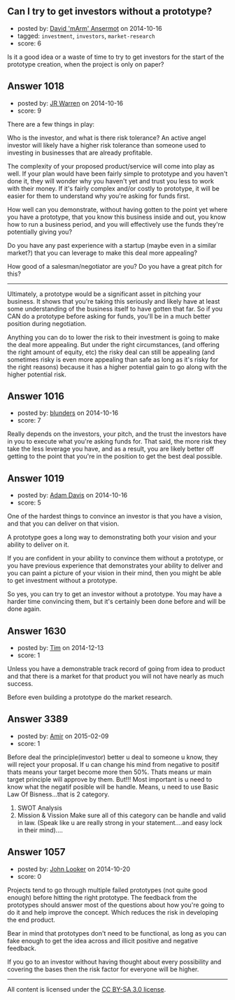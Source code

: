 ## Can I try to get investors without a prototype?

- posted by: [David 'mArm' Ansermot](https://stackexchange.com/users/412499/david-marm-ansermot) on 2014-10-16
- tagged: `investment`, `investors`, `market-research`
- score: 6

Is it a good idea or a waste of time to try to get investors for the start of the prototype creation, when the project is only on paper?


## Answer 1018

- posted by: [JR Warren](https://stackexchange.com/users/1866317/jr-warren) on 2014-10-16
- score: 9

There are a few things in play:

Who is the investor, and what is there risk tolerance? An active angel investor will likely have a higher risk tolerance than someone used to investing in businesses that are already profitable.

The complexity of your proposed product/service will come into play as well. If your plan would have been fairly simple to prototype and you haven't done it, they will wonder why you haven't yet and trust you less to work with their money. If it's fairly complex and/or costly to prototype, it will be easier for them to understand why you're asking for funds first.

How well can you demonstrate, without having gotten to the point yet where you have a prototype, that you know this business inside and out, you know how to run a business period, and you will effectively use the funds they're potentially giving you?

Do you have any past experience with a startup (maybe even in a similar market?) that you can leverage to make this deal more appealing?

How good of a salesman/negotiator are you? Do you have a great pitch for this?

---

Ultimately, a prototype would be a significant asset in pitching your business. It shows that you're taking this seriously and likely have at least some understanding of the business itself to have gotten that far. So if you CAN do a prototype before asking for funds, you'll be in a much better position during negotiation.

Anything you can do to lower the risk to their investment is going to make the deal more appealing.  But under the right circumstances, (and offering the right amount of equity, etc) the risky deal can still be appealing (and sometimes risky is even more appealing than safe as long as it's risky for the right reasons) because it has a higher potential gain to go along with the higher potential risk.


## Answer 1016

- posted by: [blunders](https://stackexchange.com/users/216182/blunders) on 2014-10-16
- score: 7

Really depends on the investors, your pitch, and the trust the investors have in you to execute what you're asking funds for. That said, the more risk they take the less leverage you have, and as a result, you are likely better off getting to the point that you're in the position to get the best deal possible.


## Answer 1019

- posted by: [Adam Davis](https://stackexchange.com/users/2114/adam-davis) on 2014-10-16
- score: 5

One of the hardest things to convince an investor is that you have a vision, and that you can deliver on that vision.

A prototype goes a long way to demonstrating both your vision and your ability to deliver on it.

If you are confident in your ability to convince them without a prototype, or you have previous experience that demonstrates your ability to deliver and you can paint a picture of your vision in their mind, then you might be able to get investment without a prototype.

So yes, you can try to get an investor without a prototype.  You may have a harder time convincing them, but it's certainly been done before and will be done again.


## Answer 1630

- posted by: [Tim](https://stackexchange.com/users/6405/tim) on 2014-12-13
- score: 1

Unless you have a demonstrable track record of going from idea to product and that there is a market for that product you will not have nearly as much success.  

Before even building a prototype do the market research.


## Answer 3389

- posted by: [Amir](https://stackexchange.com/users/5761745/amir) on 2015-02-09
- score: 1

Before deal the principle(investor) better u deal to someone u know, they will reject your proposal. If u can change his mind from negative to positif thats means your target become more then 50%.
Thats means ur main target principle will approve by them. But!!! Most important is u need to know what the negatif posible will be handle.
Means, u need to use Basic Law Of Bisness...that is 2 category.
1. SWOT Analysis
2. Mission & Vission
Make sure all of this category can be handle and valid in law.
(Speak like u are really strong in your statement....and easy lock in their mind)....



## Answer 1057

- posted by: [John Looker](https://stackexchange.com/users/5196682/john-looker) on 2014-10-20
- score: 0

Projects tend to go through multiple failed prototypes (not quite good enough) before hitting the right prototype. The feedback from the prototypes should answer most of the questions about how you're going to do it and help improve the concept. Which reduces the risk in developing the end product.

Bear in mind that prototypes don't need to be functional, as long as you can fake enough to get the idea across and illicit positive and negative feedback.

If you go to an investor without having thought about every possibility and covering the bases then the risk factor for everyone will be higher.



---

All content is licensed under the [CC BY-SA 3.0 license](https://creativecommons.org/licenses/by-sa/3.0/).
